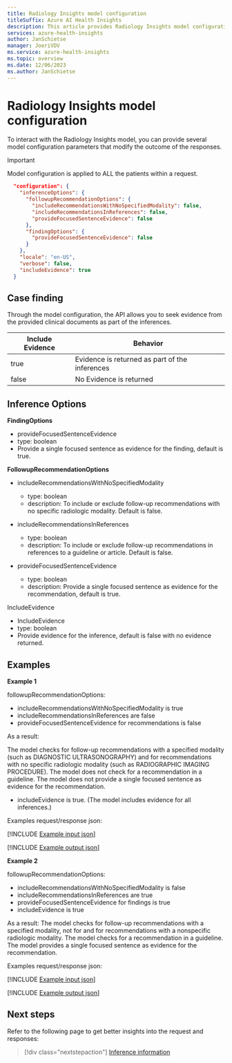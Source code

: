 ```yaml
---
title: Radiology Insights model configuration
titleSuffix: Azure AI Health Insights
description: This article provides Radiology Insights model configuration information.
services: azure-health-insights
author: JanSchietse
manager: JoeriVDV
ms.service: azure-health-insights
ms.topic: overview
ms.date: 12/06/2023
ms.author: JanSchietse
---
```


# Radiology Insights model configuration

To interact with the Radiology Insights model, you can provide several model configuration parameters that modify the outcome of the responses.

> [!IMPORTANT]
> Model configuration is applied to ALL the patients within a request.

```json
  "configuration": {
    "inferenceOptions": {
      "followupRecommendationOptions": {
        "includeRecommendationsWithNoSpecifiedModality": false,
        "includeRecommendationsInReferences": false,
        "provideFocusedSentenceEvidence": false
      },
      "findingOptions": {
        "provideFocusedSentenceEvidence": false
      }
    },
    "locale": "en-US",
    "verbose": false,
    "includeEvidence": true
  }
```

## Case finding

Through the model configuration, the API allows you to seek evidence from the provided clinical documents as part of the inferences.

**Include Evidence** |**Behavior** 
---------------------- |-----------------------
true | Evidence is returned as part of the inferences
false  | No Evidence is returned

## Inference Options

**FindingOptions**
- provideFocusedSentenceEvidence
- type: boolean
- Provide a single focused sentence as evidence for the finding, default is true.

**FollowupRecommendationOptions**
- includeRecommendationsWithNoSpecifiedModality
    - type: boolean
    - description: To include or exclude follow-up recommendations with no specific radiologic modality. Default is false.


- includeRecommendationsInReferences
    - type: boolean
    - description: To include or exclude follow-up recommendations in references to a guideline or article. Default is false.

- provideFocusedSentenceEvidence
    - type: boolean
    - description: Provide a single focused sentence as evidence for the recommendation, default is true.


IncludeEvidence

- IncludeEvidence
- type: boolean
- Provide evidence for the inference, default is false with no evidence returned.
 


## Examples 


**Example 1** 

followupRecommendationOptions:
- includeRecommendationsWithNoSpecifiedModality is true
- includeRecommendationsInReferences are false
- provideFocusedSentenceEvidence for recommendations is false

 

As a result:

The model checks for follow-up recommendations with a specified modality (such as DIAGNOSTIC ULTRASONOGRAPHY)
and for recommendations with no specific radiologic modality (such as RADIOGRAPHIC IMAGING PROCEDURE).
The model does not check for a recommendation in a guideline.
The model does not provide a single focused sentence as evidence for the recommendation.
 
 
- includeEvidence is true. (The model includes evidence for all inferences.)


Examples request/response json:

[!INCLUDE [Example input json](../includes/example-2-inference-follow-up-recommendation-json-request.md)]

[!INCLUDE [Example output json](../includes/example-2-inference-follow-up-recommendation-json-response.md)]




**Example 2**

followupRecommendationOptions:
- includeRecommendationsWithNoSpecifiedModality is false
- includeRecommendationsInReferences are true
- provideFocusedSentenceEvidence for findings is true
- includeEvidence is true 

As a result:
The model checks for follow-up recommendations with a specified modality, not for and for recommendations with a nonspecific radiologic modality.
The model checks for a recommendation in a guideline.
The model provides a single focused sentence as evidence for the recommendation. 


Examples request/response json:

[!INCLUDE [Example input json](../includes/example-1-inference-follow-up-recommendation-json-request.md)]

[!INCLUDE [Example output json](../includes/example-1-inference-follow-up-recommendation-json-response.md)]




## Next steps

Refer to the following page to get better insights into the request and responses:

>[!div class="nextstepaction"]
> [Inference information](inferences.md) 
